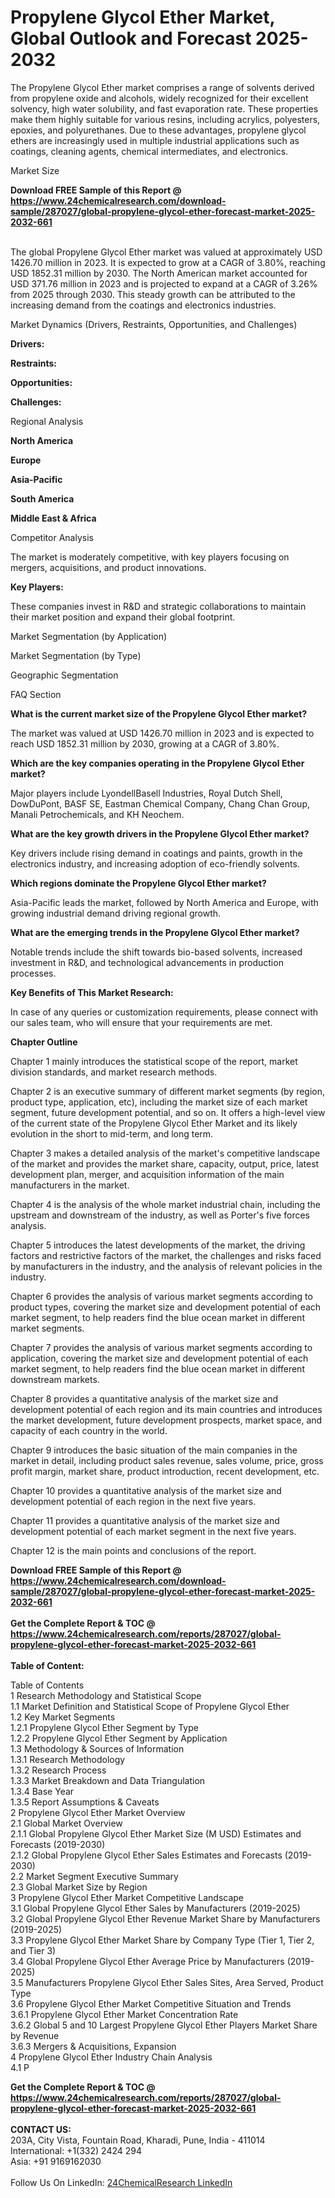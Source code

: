 <h1>Propylene Glycol Ether Market, Global Outlook and Forecast 2025-2032</h1><p>The Propylene Glycol Ether market comprises a range of solvents derived from propylene oxide and alcohols, widely recognized for their excellent solvency, high water solubility, and fast evaporation rate. These properties make them highly suitable for various resins, including acrylics, polyesters, epoxies, and polyurethanes. Due to these advantages, propylene glycol ethers are increasingly used in multiple industrial applications such as coatings, cleaning agents, chemical intermediates, and electronics.</p><p>
Market Size</p><p>
</p><div><b>Download FREE Sample of this Report @ 
            <a href="https://www.24chemicalresearch.com/download-sample/287027/global-propylene-glycol-ether-forecast-market-2025-2032-661">
            https://www.24chemicalresearch.com/download-sample/287027/global-propylene-glycol-ether-forecast-market-2025-2032-661</a></b></div><br><p>The global Propylene Glycol Ether market was valued at approximately USD 1426.70 million in 2023. It is expected to grow at a CAGR of 3.80%, reaching USD 1852.31 million by 2030. The North American market accounted for USD 371.76 million in 2023 and is projected to expand at a CAGR of 3.26% from 2025 through 2030. This steady growth can be attributed to the increasing demand from the coatings and electronics industries.</p><p>
Market Dynamics (Drivers, Restraints, Opportunities, and Challenges)</p><p>
<strong>Drivers:</strong></p><p>
</p><p>
<strong>Restraints:</strong></p><p>
</p><p>
<strong>Opportunities:</strong></p><p>
</p><p>
<strong>Challenges:</strong></p><p>
</p><p>
Regional Analysis</p><p>
<strong>North America</strong></p><p>
</p><p>
<strong>Europe</strong></p><p>
</p><p>
<strong>Asia-Pacific</strong></p><p>
</p><p>
<strong>South America</strong></p><p>
</p><p>
<strong>Middle East &amp; Africa</strong></p><p>
</p><p>
Competitor Analysis</p><p>
</p><p>The market is moderately competitive, with key players focusing on mergers, acquisitions, and product innovations.</p><p>
<strong>Key Players:</strong></p><p>
</p><p>
</p><p>These companies invest in R&amp;D and strategic collaborations to maintain their market position and expand their global footprint.</p><p>
Market Segmentation (by Application)</p><p>
</p><p>
Market Segmentation (by Type)</p><p>
</p><p>
Geographic Segmentation</p><p>
</p><p>
FAQ Section</p><p>
<strong>What is the current market size of the Propylene Glycol Ether market?</strong></p><p>
</p><p>The market was valued at USD 1426.70 million in 2023 and is expected to reach USD 1852.31 million by 2030, growing at a CAGR of 3.80%.</p><p>
<strong>Which are the key companies operating in the Propylene Glycol Ether market?</strong></p><p>
</p><p>Major players include LyondellBasell Industries, Royal Dutch Shell, DowDuPont, BASF SE, Eastman Chemical Company, Chang Chan Group, Manali Petrochemicals, and KH Neochem.</p><p>
<strong>What are the key growth drivers in the Propylene Glycol Ether market?</strong></p><p>
</p><p>Key drivers include rising demand in coatings and paints, growth in the electronics industry, and increasing adoption of eco-friendly solvents.</p><p>
<strong>Which regions dominate the Propylene Glycol Ether market?</strong></p><p>
</p><p>Asia-Pacific leads the market, followed by North America and Europe, with growing industrial demand driving regional growth.</p><p>
<strong>What are the emerging trends in the Propylene Glycol Ether market?</strong></p><p>
</p><p>Notable trends include the shift towards bio-based solvents, increased investment in R&amp;D, and technological advancements in production processes.</p><p>
<strong>Key Benefits of This Market Research:</strong></p><p>
</p><p>
</p><p>
In case of any queries or customization requirements, please connect with our sales team, who will ensure that your requirements are met.</p><p>
<strong>Chapter Outline</strong></p><p>
Chapter 1 mainly introduces the statistical scope of the report, market division standards, and market research methods.</p><p>
Chapter 2 is an executive summary of different market segments (by region, product type, application, etc), including the market size of each market segment, future development potential, and so on. It offers a high-level view of the current state of the Propylene Glycol Ether Market and its likely evolution in the short to mid-term, and long term.</p><p>
Chapter 3 makes a detailed analysis of the market's competitive landscape of the market and provides the market share, capacity, output, price, latest development plan, merger, and acquisition information of the main manufacturers in the market.</p><p>
Chapter 4 is the analysis of the whole market industrial chain, including the upstream and downstream of the industry, as well as Porter's five forces analysis.</p><p>
Chapter 5 introduces the latest developments of the market, the driving factors and restrictive factors of the market, the challenges and risks faced by manufacturers in the industry, and the analysis of relevant policies in the industry.</p><p>
Chapter 6 provides the analysis of various market segments according to product types, covering the market size and development potential of each market segment, to help readers find the blue ocean market in different market segments.</p><p>
Chapter 7 provides the analysis of various market segments according to application, covering the market size and development potential of each market segment, to help readers find the blue ocean market in different downstream markets.</p><p>
Chapter 8 provides a quantitative analysis of the market size and development potential of each region and its main countries and introduces the market development, future development prospects, market space, and capacity of each country in the world.</p><p>
Chapter 9 introduces the basic situation of the main companies in the market in detail, including product sales revenue, sales volume, price, gross profit margin, market share, product introduction, recent development, etc.</p><p>
Chapter 10 provides a quantitative analysis of the market size and development potential of each region in the next five years.</p><p>
Chapter 11 provides a quantitative analysis of the market size and development potential of each market segment in the next five years.</p><p>
Chapter 12 is the main points and conclusions of the report.</p><div><b>Download FREE Sample of this Report @ 
            <a href="https://www.24chemicalresearch.com/download-sample/287027/global-propylene-glycol-ether-forecast-market-2025-2032-661">
            https://www.24chemicalresearch.com/download-sample/287027/global-propylene-glycol-ether-forecast-market-2025-2032-661</a></b></div><br><div><b>Get the Complete Report & TOC @ 
            <a href="https://www.24chemicalresearch.com/reports/287027/global-propylene-glycol-ether-forecast-market-2025-2032-661">
            https://www.24chemicalresearch.com/reports/287027/global-propylene-glycol-ether-forecast-market-2025-2032-661</a></b></div><br>
            <b>Table of Content:</b><p>Table of Contents<br />
1 Research Methodology and Statistical Scope<br />
1.1 Market Definition and Statistical Scope of Propylene Glycol Ether<br />
1.2 Key Market Segments<br />
1.2.1 Propylene Glycol Ether Segment by Type<br />
1.2.2 Propylene Glycol Ether Segment by Application<br />
1.3 Methodology & Sources of Information<br />
1.3.1 Research Methodology<br />
1.3.2 Research Process<br />
1.3.3 Market Breakdown and Data Triangulation<br />
1.3.4 Base Year<br />
1.3.5 Report Assumptions & Caveats<br />
2 Propylene Glycol Ether Market Overview<br />
2.1 Global Market Overview<br />
2.1.1 Global Propylene Glycol Ether Market Size (M USD) Estimates and Forecasts (2019-2030)<br />
2.1.2 Global Propylene Glycol Ether Sales Estimates and Forecasts (2019-2030)<br />
2.2 Market Segment Executive Summary<br />
2.3 Global Market Size by Region<br />
3 Propylene Glycol Ether Market Competitive Landscape<br />
3.1 Global Propylene Glycol Ether Sales by Manufacturers (2019-2025)<br />
3.2 Global Propylene Glycol Ether Revenue Market Share by Manufacturers (2019-2025)<br />
3.3 Propylene Glycol Ether Market Share by Company Type (Tier 1, Tier 2, and Tier 3)<br />
3.4 Global Propylene Glycol Ether Average Price by Manufacturers (2019-2025)<br />
3.5 Manufacturers Propylene Glycol Ether Sales Sites, Area Served, Product Type<br />
3.6 Propylene Glycol Ether Market Competitive Situation and Trends<br />
3.6.1 Propylene Glycol Ether Market Concentration Rate<br />
3.6.2 Global 5 and 10 Largest Propylene Glycol Ether Players Market Share by Revenue<br />
3.6.3 Mergers & Acquisitions, Expansion<br />
4 Propylene Glycol Ether Industry Chain Analysis<br />
4.1 P</p><div><b>Get the Complete Report & TOC @ 
            <a href="https://www.24chemicalresearch.com/reports/287027/global-propylene-glycol-ether-forecast-market-2025-2032-661">
            https://www.24chemicalresearch.com/reports/287027/global-propylene-glycol-ether-forecast-market-2025-2032-661</a></b></div><br><b>CONTACT US:</b><br>
            203A, City Vista, Fountain Road, Kharadi, Pune, India - 411014<br>
            International: +1(332) 2424 294<br>
            Asia: +91 9169162030 <br><br>
            Follow Us On LinkedIn: <a href="https://www.linkedin.com/company/24chemicalresearch/">24ChemicalResearch LinkedIn</a>